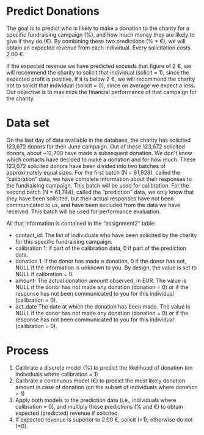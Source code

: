 # Predict Donations

The goal is to predict who is likely to make a donation to the charity for a specific fundraising campaign (%),
and  how  much  money  they  are  likely  to  give  if  they  do  (€).  By  combining  these  two 
predictions (% * €), we will obtain an expected revenue from each individual.
Every solicitation costs 2.00 €.

If the expected revenue we have predicted exceeds that figure of 2 €, we will recommend the charity 
to solicit that individual (solicit = 1), since the expected profit is positive. If it is below 2 €, we will 
recommend the charity not to solicit that individual (solicit = 0), since on average we expect a loss. 
Our objective is to maximize the financial performance of that campaign for the charity.


# Data set
On the last day of data available in the database, the charity has solicited 123,672 donors for their June campaign. 
Out  of  these  123,672  solicited  donors,  about  ~12,700  have  made  a  subsequent  donation. 
We don't know which contacts have decided to make a donation and for how much.
These 123,672 solicited donors have been divided into two batches of approximately equal sizes. 
For the first batch (N = 61,928), called the “calibration” data, we have complete information about 
their responses to the fundraising campaign. This batch will be used for calibration. 
For the second batch (N = 61,744), called the “prediction” data, we only know that they have been 
solicited, but their actual responses have not been communicated to us, and have been excluded 
from the data we have received. This batch will be used for performance evaluation. 

All that information is contained in the “assignment2” table: 
- contact_id: The  list  of  individuals  who  have  been  solicited  by  the  charity  for  this 
specific fundraising campaign. 
- calibration 1: if part of the calibration data, 0 if part of the prediction data. 
- donation 1: if the donor has made a donation, 0 if the donor has not, NULL if the 
information  is  unknown  to  you.  By  design,  the  value  is  set  to  NULL  if 
calibration = 0. 
- amount: The actual donation amount observed, in EUR. The value is NULL if the 
donor has not made any donation (donation = 0) or if the response has 
not been communicated to you for this individual (calibration = 0). 
- act_date  The date at which the donation has been made. The value is NULL if the 
donor has not made any donation (donation = 0) or if the response has 
not been communicated to you for this individual (calibration = 0). 


# Process
1. Calibrate  a  discrete model  (%)  to  predict  the  likelihood  of  donation  (on  individuals  where 
calibration = 1) 
2. Calibrate  a  continuous  model  (€)  to  predict  the  most  likely  donation  amount  in  case  of 
donation (on the subset of individuals where donation = 1) 
3. Apply both models to the prediction data (i.e., individuals where calibration = 0), and multiply 
these predictions (% and €) to obtain expected (predicted) revenue if solicited. 
4. If expected revenue is superior to 2.00 €, solicit (=1); otherwise do not (=0).
